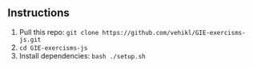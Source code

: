 ## Instructions

1) Pull this repo: `git clone https://github.com/vehikl/GIE-exercisms-js.git`
2) `cd GIE-exercisms-js`
3) Install dependencies: `bash ./setup.sh`


